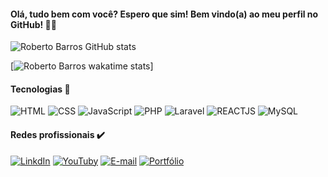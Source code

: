 #### Olá, tudo bem com você? Espero que sim! Bem vindo(a) ao meu perfil no GitHub! 👋🙂


![Roberto Barros GitHub stats](https://github-readme-stats.vercel.app/api?username=robertobarross&show_icons=true&theme=merko)

[![Roberto Barros wakatime stats](https://github-readme-stats.vercel.app/api/wakatime?username=robertobarross)]

#### Tecnologias 🚀

![HTML](https://img.shields.io/badge/HTML5-E34F26?style=for-the-badge&logo=html5&logoColor=white)
![CSS](https://img.shields.io/badge/CSS3-1572B6?style=for-the-badge&logo=css3&logoColor=white)
![JavaScript](https://img.shields.io/badge/JavaScript-F7DF1E?style=for-the-badge&logo=javascript&logoColor=black)
![PHP](https://img.shields.io/badge/PHP-777BB4?style=for-the-badge&logo=php&logoColor=white)
![Laravel](https://img.shields.io/badge/Laravel-FF2D20?style=for-the-badge&logo=laravel&logoColor=white)
![REACTJS](https://img.shields.io/badge/React-20232A?style=for-the-badge&logo=react&logoColor=61DAFB)
![MySQL](https://img.shields.io/badge/MySQL-00000F?style=for-the-badge&logo=mysql&logoColor=white)

#### Redes profissionais ✔️

[![LinkdIn](https://img.shields.io/badge/LinkedIn-0077B5?style=for-the-badge&logo=linkedin&logoColor=white)](https://www.linkedin.com/in/roberto-barros-2831331bb/)
[![YouTuby](https://img.shields.io/badge/YouTube-FF0000?style=for-the-badge&logo=youtube&logoColor=white)](https://www.youtube.com/channel/UCKdlRORajGh5Kv92aWQ4nSg)
[![E-mail](https://img.shields.io/badge/Gmail-D14836?style=for-the-badge&logo=gmail&logoColor=white)](https://robertobarros27esp@gmail.com)
[![Portfólio](https://img.shields.io/badge/Blogger-FF5722?style=for-the-badge&logo=blogger&logoColor=white)](https://portfolio-roberto-barros.000webhostapp.com/)
